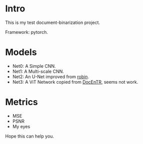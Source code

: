 # Intro
This is my test document-binarization project.

Framework: pytorch.

# Models
+ Net0: A Simple CNN.
+ Net1: A Multi-scale CNN.
+ Net2: An U-Net improved from [robin](https://github.com/masyagin1998/robin).
+ Net3: A ViT Network copied from [DocEnTR](https://github.com/dali92002/DocEnTR), seems not work.

# Metrics 
+ MSE
+ PSNR
+ My eyes

Hope this can help you.
